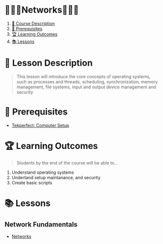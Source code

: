 # **👨🏽‍💻Networks👩🏽‍💻**

1. [📝 Course Description](#📝-course-description)
2. [🎯 Prerequisites](#🎯-prerequisites)
3. [🏆 Learning Outcomes](#🏆-learning-outcomes)
4. [📚 Lessons](#📚-lessons)


# 📝 Lesson Description

> This lesson will introduce the core concepts of operating systems, such as processes and threads, scheduling, synchronization, memory management, file systems, input and output device management and security

# 🎯 Prerequisites

* [Tekperfect: Computer Setup](/lessons/computer-setup.md)

# 🏆 Learning Outcomes

> Students by the end of the course will be able to...

1. Understand operating systems
1. Undertand setup maintanance, and security
1. Create basic scripts

# 📚 Lessons

## Network Fundamentals

- [Networks](/courses/10-Networking/lessons/networks.md)

